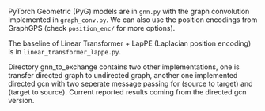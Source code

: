 PyTorch Geometric (PyG) models are in ```gnn.py``` with the graph convolution implemented in ```graph_conv.py```. We can also use the position encodings from GraphGPS (check ```position_enc/``` for more options).

The baseline of Linear Transformer + LapPE (Laplacian position encoding) is in ```linear_transformer_lappe.py```.

Directory gnn_to_exchange contains two other implementations, one is transfer directed graph to undirected graph, another one implemented directed gcn with two seperate message passing for (source to target) and (target to source). Current reported results coming from the directed gcn version. 

